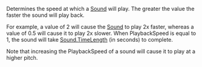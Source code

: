 Determines the speed at which a [Sound](https://developer.roblox.com/en-us/api-reference/class/Sound) will play. The greater the value the faster the sound will play back.

For example, a value of 2 will cause the [Sound](https://developer.roblox.com/en-us/api-reference/class/Sound) to play 2x faster, whereas a value of 0.5 will cause it to play 2x slower. When PlaybackSpeed is equal to 1, the sound will take [Sound.TimeLength](https://developer.roblox.com/en-us/api-reference/property/Sound/TimeLength) (in seconds) to complete.

Note that increasing the PlaybackSpeed of a sound will cause it to play at a higher pitch.